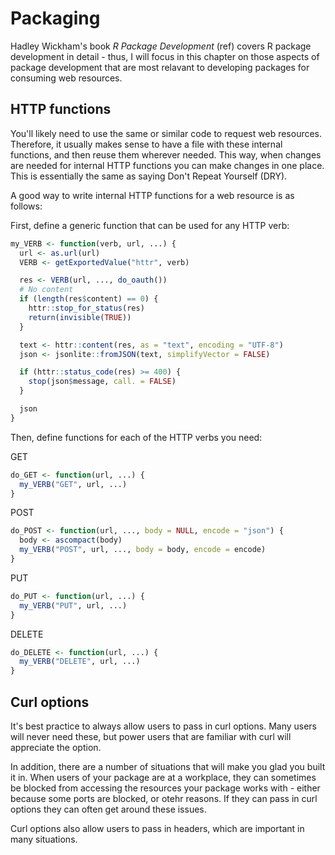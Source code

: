 
# Packaging

Hadley Wickham's book _R Package Development_ (ref)
covers R package development in detail - thus, I will
focus in this chapter on those aspects of package
development that are most relavant to developing
packages for consuming web resources.

## HTTP functions

You'll likely need to use the same or similar code to
request web resources. Therefore, it usually makes
sense to have a file with these internal functions, and
then reuse them wherever needed. This way, when changes
are needed for internal HTTP functions you can make changes
in one place. This is essentially the same as saying Don't
Repeat Yourself (DRY).

A good way to write internal HTTP functions for a web resource
is as follows:

First, define a generic function that can be used for any
HTTP verb:

```r
my_VERB <- function(verb, url, ...) {
  url <- as.url(url)
  VERB <- getExportedValue("httr", verb)

  res <- VERB(url, ..., do_oauth())
  # No content
  if (length(res$content) == 0) {
    httr::stop_for_status(res)
    return(invisible(TRUE))
  }

  text <- httr::content(res, as = "text", encoding = "UTF-8")
  json <- jsonlite::fromJSON(text, simplifyVector = FALSE)

  if (httr::status_code(res) >= 400) {
    stop(json$message, call. = FALSE)
  }

  json
}
```

Then, define functions for each of the HTTP verbs you need:

GET

```r
do_GET <- function(url, ...) {
  my_VERB("GET", url, ...)
}
```

POST

```r
do_POST <- function(url, ..., body = NULL, encode = "json") {
  body <- ascompact(body)
  my_VERB("POST", url, ..., body = body, encode = encode)
}
```

PUT

```r
do_PUT <- function(url, ...) {
  my_VERB("PUT", url, ...)
}
```

DELETE

```r
do_DELETE <- function(url, ...) {
  my_VERB("DELETE", url, ...)
}
```

## Curl options

It's best practice to always allow users to pass in curl options.
Many users will never need these, but power users that are
familiar with curl will appreciate the option.

In addition, there are a number of situations that will make you
glad you built it in. When users of your package are at a workplace,
they can sometimes be blocked from accessing the resources your
package works with - either because some ports are blocked, or
otehr reasons. If they can pass in curl options they can often
get around these issues.

Curl options also allow users to pass in headers, which are important
in many situations.
